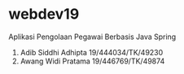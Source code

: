# webdev19

Aplikasi Pengolaan Pegawai Berbasis Java Spring

1. Adib Siddhi Adhipta  19/444034/TK/49230
2. Awang Widi Pratama   19/446769/TK/49874
